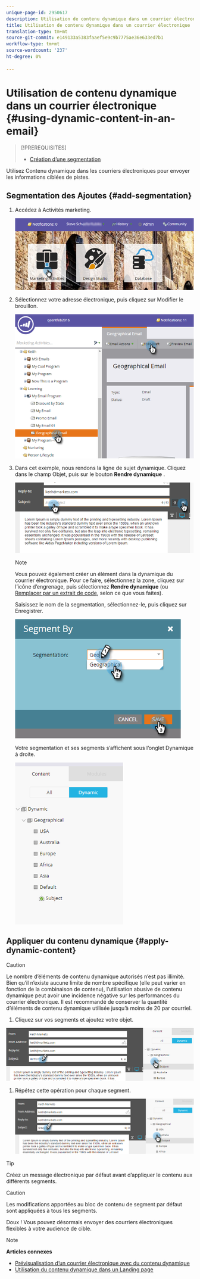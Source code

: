 ```yaml
---
unique-page-id: 2950617
description: Utilisation de contenu dynamique dans un courrier électronique - Documents marketing - Documentation du produit
title: Utilisation de contenu dynamique dans un courrier électronique
translation-type: tm+mt
source-git-commit: e149133a5383faaef5e9c9b7775ae36e633ed7b1
workflow-type: tm+mt
source-wordcount: '237'
ht-degree: 0%

---
```



# Utilisation de contenu dynamique dans un courrier électronique {#using-dynamic-content-in-an-email}

>[!PREREQUISITES]
>
>* [Création d’une segmentation](../../../../product-docs/personalization/segmentation-and-snippets/segmentation/create-a-segmentation.md)

>



Utilisez Contenu dynamique dans les courriers électroniques pour envoyer les informations ciblées de pistes.

## Segmentation des Ajoutes {#add-segmentation}

1. Accédez à Activités marketing.

   ![](assets/login-marketing-activities.png)

1. Sélectionnez votre adresse électronique, puis cliquez sur Modifier le brouillon.

   ![](assets/1.2.png)

1. Dans cet exemple, nous rendons la ligne de sujet dynamique. Cliquez dans le champ Objet, puis sur le bouton **Rendre dynamique** .

   ![](assets/1.3.png)

   >[!NOTE]
   >
   >Vous pouvez également créer un élément dans la dynamique du courrier électronique. Pour ce faire, sélectionnez la zone, cliquez sur l’icône d’engrenage, puis sélectionnez **Rendre dynamique** (ou [Remplacer par un extrait de code](../../../../product-docs/personalization/segmentation-and-snippets/snippets/create-a-snippet.md), selon ce que vous faites).

   Saisissez le nom de la segmentation, sélectionnez-le, puis cliquez sur Enregistrer.

   ![](assets/1.4.png)

   Votre segmentation et ses segments s’affichent sous l’onglet Dynamique à droite.

   ![](assets/1.5.png)

## Appliquer du contenu dynamique {#apply-dynamic-content}

>[!CAUTION]
>
>Le nombre d’éléments de contenu dynamique autorisés n’est pas illimité. Bien qu’il n’existe aucune limite de nombre spécifique (elle peut varier en fonction de la combinaison de contenu), l’utilisation abusive de contenu dynamique peut avoir une incidence négative sur les performances du courrier électronique. Il est recommandé de conserver la quantité d’éléments de contenu dynamique utilisée jusqu’à moins de 20 par courriel.

1. Cliquez sur vos segments et ajoutez votre objet.

![](assets/2.1.png)

1. Répétez cette opération pour chaque segment.

   ![](assets/2.2.png)

>[!TIP]
>
>Créez un message électronique par défaut avant d’appliquer le contenu aux différents segments.

>[!CAUTION]
>
>Les modifications apportées au bloc de contenu de segment par défaut sont appliquées à tous les segments.

Doux ! Vous pouvez désormais envoyer des courriers électroniques flexibles à votre audience de cible.

>[!NOTE]
>
>**Articles connexes**
>
>* [Prévisualisation d’un courrier électronique avec du contenu dynamique](preview-an-email-with-dynamic-content.md)
>* [Utilisation du contenu dynamique dans un Landing page](../../../../product-docs/demand-generation/landing-pages/free-form-landing-pages/use-dynamic-content-in-a-free-form-landing-page.md)

>



